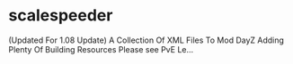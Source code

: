 # scalespeeder
(Updated For 1.08 Update) A Collection Of XML Files To Mod DayZ Adding Plenty Of Building Resources Please see PvE Le…
